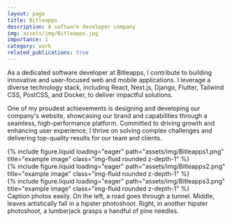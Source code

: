 ```yaml
---
layout: page
title: Bitleapps
description: A software developer company
img: assets/img/Bitleapps.jpg
importance: 1
category: work
related_publications: true
---
```


As a dedicated software developer at Bitleapps, I contribute to building innovative and user-focused web and mobile applications. I leverage a diverse technology stack, including React, Next.js, Django, Flutter, Tailwind CSS, PostCSS, and Docker, to deliver impactful solutions.

One of my proudest achievements is designing and developing our company's website, showcasing our brand and capabilities through a seamless, high-performance platform. Committed to driving growth and enhancing user experience, I thrive on solving complex challenges and delivering top-quality results for our team and clients.

<div class="row">
    <div class="col-sm mt-3 mt-md-0">
        {% include figure.liquid loading="eager" path="assets/img/Bitleapps1.png" title="example image" class="img-fluid rounded z-depth-1" %}
    </div>
    <div class="col-sm mt-3 mt-md-0">
        {% include figure.liquid loading="eager" path="assets/img/Bitleapps2.png" title="example image" class="img-fluid rounded z-depth-1" %}
    </div>
    <div class="col-sm mt-3 mt-md-0">
        {% include figure.liquid loading="eager" path="assets/img/Bitleapps3.png" title="example image" class="img-fluid rounded z-depth-1" %}
    </div>
</div>
<div class="caption">
    Caption photos easily. On the left, a road goes through a tunnel. Middle, leaves artistically fall in a hipster photoshoot. Right, in another hipster photoshoot, a lumberjack grasps a handful of pine needles.
</div>
